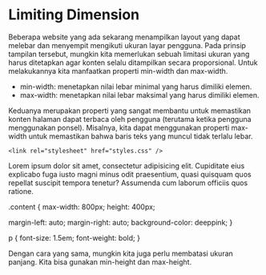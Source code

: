 # Limiting Dimension
Beberapa website yang ada sekarang menampilkan layout yang dapat melebar dan menyempit mengikuti ukuran layar pengguna. Pada prinsip tampilan tersebut, mungkin kita memerlukan sebuah limitasi ukuran yang harus ditetapkan agar konten selalu ditampilkan secara proporsional. Untuk melakukannya kita manfaatkan properti min-width dan max-width.

* min-width: menetapkan nilai lebar minimal yang harus dimiliki elemen.
* max-width: menetapkan nilai lebar maksimal yang harus dimiliki elemen.

Keduanya merupakan properti yang sangat membantu untuk memastikan konten halaman dapat terbaca oleh pengguna (terutama ketika pengguna menggunakan ponsel). Misalnya, kita dapat menggunakan properti max-width untuk memastikan bahwa baris teks yang muncul tidak terlalu lebar.

<!DOCTYPE html>
<html>
  <head>
    <meta charset="UTF-8" />
    <title>Judul Dokumen</title>
    
    <link rel="stylesheet" href="styles.css" />
  </head>
  <body>
    <div class="content">
      <p>
        Lorem ipsum dolor sit amet, consectetur adipisicing elit. Cupiditate eius explicabo fuga
        iusto magni minus odit praesentium, quasi quisquam quos repellat suscipit tempora tenetur?
        Assumenda cum laborum officiis quos ratione.
      </p>
    </div>
  </body>
</html>

.content {
  max-width: 800px;
  height: 400px;

  margin-left: auto;
  margin-right: auto;
  background-color: deeppink;
}

p {
  font-size: 1.5em;
  font-weight: bold;
}


Dengan cara yang sama, mungkin kita juga perlu membatasi ukuran panjang. Kita bisa gunakan min-height dan max-height.